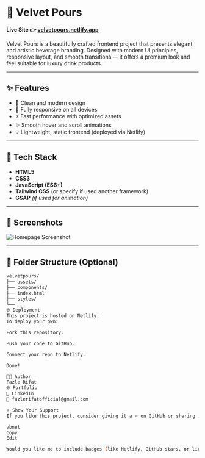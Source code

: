 # 🌸 Velvet Pours

**Live Site 👉 [velvetpours.netlify.app](https://velvetpours.netlify.app/)**

Velvet Pours is a beautifully crafted frontend project that presents elegant and artistic beverage branding. Designed with modern UI principles, responsive layout, and smooth transitions — it offers a premium look and feel suitable for luxury drink products.

---

## ✨ Features

- 🎨 Clean and modern design
- 📱 Fully responsive on all devices
- ⚡ Fast performance with optimized assets
- ✨ Smooth hover and scroll animations
- 💡 Lightweight, static frontend (deployed via Netlify)

---

## 🚀 Tech Stack

- **HTML5**
- **CSS3**
- **JavaScript (ES6+)**
- **Tailwind CSS** (or specify if used another framework)
- **GSAP** *(if used for animation)*

---

## 📸 Screenshots

<!-- Add screenshots if you have them -->
![Homepage Screenshot](https://via.placeholder.com/1200x600?text=Velvet+Pours+Homepage)

---

## 📁 Folder Structure (Optional)

```bash
velvetpours/
├── assets/
├── components/
├── index.html
├── styles/
└── ...
🌐 Deployment
This project is hosted on Netlify.
To deploy your own:

Fork this repository.

Push your code to GitHub.

Connect your repo to Netlify.

Done!

🧑‍💻 Author
Fazle Rifat
🌐 Portfolio
💼 LinkedIn
📧 fazlerifatofficial@gmail.com

⭐️ Show Your Support
If you like this project, consider giving it a ⭐️ on GitHub or sharing it!

vbnet
Copy
Edit

Would you like me to include badges (like Netlify, GitHub stars, or lice
